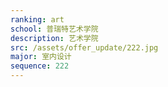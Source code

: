 ```yaml
---
ranking: art
school: 普瑞特艺术学院
description: 艺术学院
src: /assets/offer_update/222.jpg
major: 室内设计
sequence: 222
---
```

